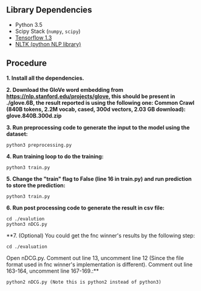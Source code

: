 ## Library Dependencies
* Python 3.5
* Scipy Stack (`numpy`, `scipy`)
* [Tensorflow 1.3](https://github.com/tensorflow/tensorflow/releases)
* [NLTK (python NLP library)](http://www.nltk.org)

## Procedure
**1. Install all the dependencies.**

**2. Download the GloVe word embedding from https://nlp.stanford.edu/projects/glove, this should be present in ./glove.6B, the result reported is using the following one: Common Crawl (840B tokens, 2.2M vocab, cased, 300d vectors, 2.03 GB download): glove.840B.300d.zip**

**3. Run preprocessing code to generate the input to the model using the dataset:**
```
python3 preprocessing.py
```

**4. Run training loop to do the training:**
```
python3 train.py
```

**5. Change the "train" flag to False (line 16 in train.py) and run prediction to store the prediction:**
```
python3 train.py
```

**6. Run post processing code to generate the result in csv file:**
```
cd ./evalution
python3 nDCG.py
```

**7. (Optional) You could get the fnc winner's results by the following step:
```
cd ./evaluation
```
Open nDCG.py. Comment out line 13, uncomment line 12 (Since the file format used in fnc winner's implementation is different). Comment out line 163-164, uncomment line 167-169.:**
```
python2 nDCG.py (Note this is python2 instead of python3)
```